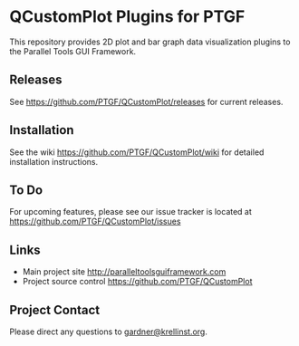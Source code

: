# QCustomPlot Plugins for PTGF

This repository provides 2D plot and bar graph data visualization plugins to the Parallel Tools GUI Framework.

## Releases
See <https://github.com/PTGF/QCustomPlot/releases> for current releases.

## Installation
See the wiki <https://github.com/PTGF/QCustomPlot/wiki> for detailed installation instructions.

## To Do
For upcoming features, please see our issue tracker is located at <https://github.com/PTGF/QCustomPlot/issues>

## Links
* Main project site       <http://paralleltoolsguiframework.com>
* Project source control  <https://github.com/PTGF/QCustomPlot>

## Project Contact
Please direct any questions to <gardner@krellinst.org>.

